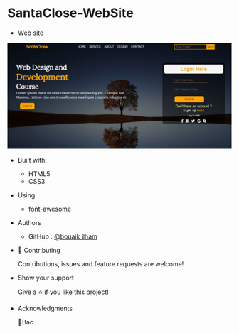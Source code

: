 # SantaClose-WebSite

- Web site

![SantaClose-WebSite](./img/capture.jpg)

- Built with:
    - HTML5
    - CSS3
- Using
    - font-awesome
- Authors 
    -  GitHub : [@bouaik ilham](https://github.com/BouaikIlham)
- 🤝 Contributing

    Contributions, issues and feature requests are welcome!
- Show your support

    Give a ⭐️ if you like this project!
- Acknowledgments
 
    📝Bac
